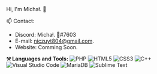 Hi, I'm Michał. 👋

📫 Contact:

- Discord: Michał. 🤠#7603
- E-mail: niczuyt804@gmail.com.
- Website: Comming Soon.

**⚒ Languages and Tools:**
![PHP](https://img.shields.io/badge/php-%23777BB4.svg?style=for-the-badge&logo=php&logoColor=white)
![HTML5](https://img.shields.io/badge/-HTML-black?style=flat&logo=HTML5)
![CSS3](https://img.shields.io/badge/css3-%231572B6.svg?style=for-the-badge&logo=css3&logoColor=white)
![C++](https://img.shields.io/badge/c++-%2300599C.svg?style=for-the-badge&logo=c%2B%2B&logoColor=white)
![Visual Studio Code](https://img.shields.io/badge/-Visual%20Studio%20Code-black?style=flat&logo=visual-studio-code)
![MariaDB](https://img.shields.io/badge/MariaDB-003545?style=for-the-badge&logo=mariadb&logoColor=white)
![Sublime Text](https://img.shields.io/badge/sublime_text-%23575757.svg?style=for-the-badge&logo=sublime-text&logoColor=important)
